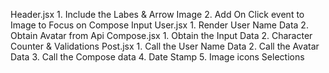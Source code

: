 Header.jsx
    1. Include the Labes & Arrow Image
    2. Add On Click event to Image to Focus on Compose Input
User.jsx
    1. Render User Name Data
    2. Obtain Avatar from Api
Compose.jsx
    1. Obtain the Input Data
    2. Character Counter & Validations
Post.jsx
    1. Call the User Name Data
    2. Call the Avatar Data
    3. Call the Compose data
    4. Date Stamp
    5. Image icons Selections
